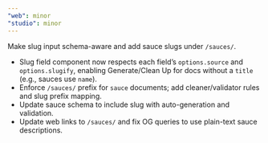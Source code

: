 ```yaml
---
"web": minor
"studio": minor
---
```


Make slug input schema-aware and add sauce slugs under `/sauces/`.

- Slug field component now respects each field’s `options.source` and `options.slugify`, enabling Generate/Clean Up for docs without a `title` (e.g., sauces use `name`).
- Enforce `/sauces/` prefix for `sauce` documents; add cleaner/validator rules and slug prefix mapping.
- Update sauce schema to include slug with auto-generation and validation.
- Update web links to `/sauces/` and fix OG queries to use plain-text sauce descriptions.
